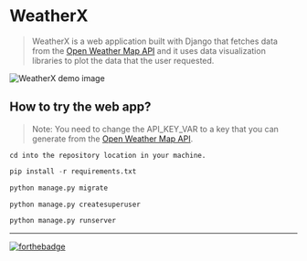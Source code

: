 # WeatherX
> WeatherX is a web application built with Django that fetches data from the [Open Weather Map API](https://openweathermap.org/api) and it uses data visualization libraries to plot the data that the user requested.

![WeatherX demo image](https://i.ibb.co/MMGzBKJ/weather-XX.png)

How to try the web app?
------
> Note: You need to change the API_KEY_VAR to a key that you can generate from the [Open Weather Map API](https://openweathermap.org/api).
```
cd into the repository location in your machine.
```
```python
pip install -r requirements.txt
```
```python
python manage.py migrate
```
```python
python manage.py createsuperuser
```
```python
python manage.py runserver
```
---
[![forthebadge](https://forthebadge.com/images/badges/made-with-python.svg)](https://github.com/debugleader/Django-ToDo)
